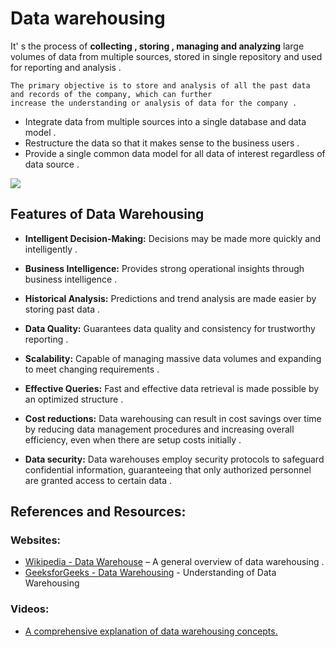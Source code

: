 # Data warehousing 

It' s the  process of **collecting , storing , managing and analyzing**  large volumes of data from multiple sources, stored in single repository and used for reporting and analysis . 

    The primary objective is to store and analysis of all the past data and records of the company, which can further   
    increase the understanding or analysis of data for the company .

+ Integrate data from multiple sources into a single database and data model .
+ Restructure the data so that it makes sense to the business users .
+ Provide a single common data model for all data of interest regardless of data source .

![](https://blog.bismart.com/hubfs/La%20arquitectura%20y%20funcionamiento%20de%20un%20data%20warehouse.jpg)



## Features of Data Warehousing
+ **Intelligent Decision-Making:**  Decisions may be made more quickly and intelligently .

+ **Business Intelligence:** Provides strong operational insights through business intelligence .
+ **Historical Analysis:** Predictions and trend analysis are made easier by storing past data .
+ **Data Quality:** Guarantees data quality and consistency for trustworthy reporting .
+ **Scalability:** Capable of managing massive data volumes and expanding to meet changing requirements .
+ **Effective Queries:** Fast and effective data retrieval is made possible by an optimized structure .
+ **Cost reductions:** Data warehousing can result in cost savings over time by reducing data management procedures and increasing overall efficiency, even when there are setup costs initially .
+ **Data security:** Data warehouses employ security protocols to safeguard confidential information, guaranteeing that only authorized personnel are granted access to certain data .



## References and Resources:

### Websites:

+ [Wikipedia - Data Warehouse](https://en.wikipedia.org/wiki/Data_warehouse) – A general overview of data warehousing .
+ [GeeksforGeeks - Data Warehousing](https://www.geeksforgeeks.org/data-warehousing/) - Understanding of Data Warehousing 

### Videos:

+ [A comprehensive explanation of data warehousing concepts.](https://www.youtube.com/watch?v=AHR_7jFCMeY)

